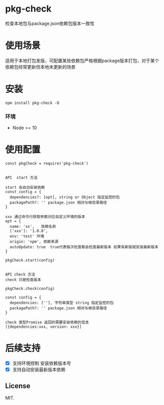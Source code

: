 
# pkg-check
检查本地包与package.json依赖包版本一致性

# 使用场景
适用于本地打包发版，可配置某些依赖包严格根据package版本打包，对于某个依赖包经常更新但本地未更新的场景

# 安装
```
npm install pkg-check -D
```
### 环境
* Node >= 10


# 使用配置
```
const pkgCheck = require('pkg-check')


API  start 方法

start 会自动安装依赖
const config = {
  dependencies?: [opt], string or Object 指定监控的包
  packagePath?: '' package.json 相对与根目录路径
}

xxx 通过命令行获取参数对应自定义环境的版本
opt = {
  name: 'xx',   依赖名称
  ['xxx']: '1.0.0',
  env: 'test' 环境
  origin: 'npm', 依赖来源
  autoUpdate: true  true代表每次检查都会检查最新版本 如果有新版就安装最新版本
}

pkgCheck.start(config) 


API check 方法
check 只是检查版本

pkgCheck.check(config) 

const config = {
  dependencies: [''], 字符串类型 string 指定监控的包 
  packagePath?: '' package.json 相对与根目录路径
}

check 类型Promise 返回的需要安装依赖的信息 
[{dependencies:xxx, version: xxx}]

```

# 后续支持

- [x] 支持环境控制 安装依赖版本号
- [x] 支持自动安装最新版本依赖

## License
MIT.









